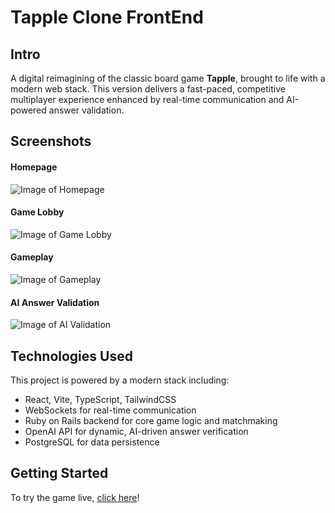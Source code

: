 # Tapple Clone FrontEnd

## Intro

A digital reimagining of the classic board game **Tapple**, brought to life with a modern web stack. This version delivers a fast-paced, competitive multiplayer experience enhanced by real-time communication and AI-powered answer validation.

## Screenshots

#### Homepage  
![Image of Homepage](https://via.placeholder.com/800x400/cccccc/000000?text=Homepage)

#### Game Lobby  
![Image of Game Lobby](https://via.placeholder.com/800x400/cccccc/000000?text=Game+Lobby)

#### Gameplay  
![Image of Gameplay](https://via.placeholder.com/800x400/cccccc/000000?text=Gameplay)

#### AI Answer Validation  
![Image of AI Validation](https://via.placeholder.com/800x400/cccccc/000000?text=AI+Validation)

## Technologies Used

This project is powered by a modern stack including:

- React, Vite, TypeScript, TailwindCSS  
- WebSockets for real-time communication  
- Ruby on Rails backend for core game logic and matchmaking  
- OpenAI API for dynamic, AI-driven answer verification  
- PostgreSQL for data persistence

## Getting Started

To try the game live, [click here](#)!
